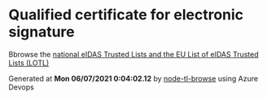 # Qualified certificate for electronic signature 
 Bbrowse the [national eIDAS Trusted Lists and the EU List of eIDAS Trusted Lists (LOTL)](https://webgate.ec.europa.eu/tl-browser/#/) 
 
 
Generated at **Mon 06/07/2021  0:04:02.12** by [node-tl-browse](https://github.com/ymedlop/node-tl-browser) using Azure Devops 
